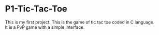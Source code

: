 # P1-Tic-Tac-Toe
This is my first project.
This is the game of tic tac toe coded in C language.
It is a PvP game with a simple interface.

